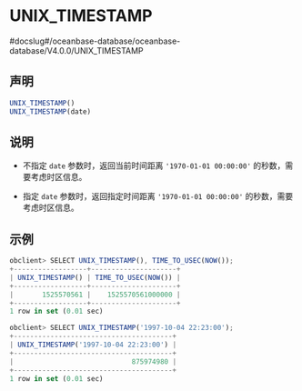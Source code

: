 UNIX_TIMESTAMP 
===================================
#docslug#/oceanbase-database/oceanbase-database/V4.0.0/UNIX_TIMESTAMP


声明 
-----------------------

```javascript
UNIX_TIMESTAMP()
UNIX_TIMESTAMP(date)
```



说明 
-----------------------

* 不指定 `date` 参数时，返回当前时间距离 `'1970-01-01 00:00:00'` 的秒数，需要考虑时区信息。

  

* 指定 `date` 参数时，返回指定时间距离 `'1970-01-01 00:00:00'` 的秒数，需要考虑时区信息。

  




示例 
-----------------------

```javascript
obclient> SELECT UNIX_TIMESTAMP(), TIME_TO_USEC(NOW());
+------------------+---------------------+
| UNIX_TIMESTAMP() | TIME_TO_USEC(NOW()) |
+------------------+---------------------+
|       1525570561 |    1525570561000000 |
+------------------+---------------------+
1 row in set (0.01 sec)

obclient> SELECT UNIX_TIMESTAMP('1997-10-04 22:23:00');
+---------------------------------------+
| UNIX_TIMESTAMP('1997-10-04 22:23:00') |
+---------------------------------------+
|                             875974980 |
+---------------------------------------+
1 row in set (0.01 sec)
```


